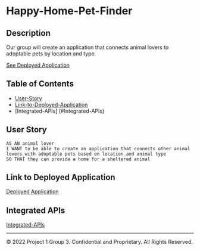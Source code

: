 # Happy-Home-Pet-Finder

## Description

Our group will create an application that connects animal lovers to adoptable pets by location and type.

[See Deployed Application](https://xndroli.github.io/work-day-scheduler/)

## Table of Contents

* [User-Story](#User-Story)
* [Link-to-Deployed-Application](#Link-to-Deployed-Application)
* [Integrated-APIs] (#Integrated-APIs)

## User Story

```
AS AN animal lover
I WANT to be able to create an application that connects other animal lovers with adoptable pets based on location and animal type
SO THAT they can provide a home for a sheltered animal
```


## Link to Deployed Application

[Deployed Application](https://israel386.github.io/furever-home-finder/ "Furever Home Finder")


## Integrated APIs

[Integrated-APIs](https://www.petfinder.com/developers/v2/docs/ "Petfinder API")

---
© 2022 Project 1 Group 3. Confidential and Proprietary. All Rights Reserved.